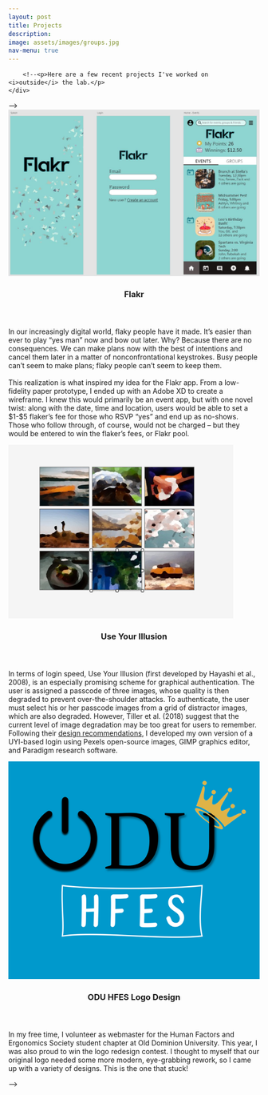 ```yaml
---
layout: post
title: Projects
description:
image: assets/images/groups.jpg
nav-menu: true
---
```



<!-- Main -->
<div id="main">

<!-- One -->
<!--<section id="one">
	<div class="inner">
		<!--<header class="major">
			<h2></h2>
		</header>-->
		<!--<p>Here are a few recent projects I've worked on <i>outside</i> the lab.</p>
	</div>
</section>-->

<!-- Two -->
<section id="two" class="spotlights">
	<section>
		<a href="generic.html" class="image">
				<img src="assets/images/Flickr.JPG" alt="" data-position="center center" />
		</a>
		<div class="content">
			<div class="inner">
				<header class="major">
					<h3>Flakr</h3>
				</header>
				<p>In our increasingly digital world, flaky people have it made. It’s easier than ever to play “yes man” now and bow out later. Why? Because there are no consequences. We can make plans now with the best of intentions and cancel them later in a matter of nonconfrontational keystrokes. Busy people can’t seem to make plans; flaky people can’t seem to keep them. <br><br> This realization is what inspired my idea for the Flakr app. From a low-fidelity paper prototype, I ended up with an Adobe XD to create a wireframe. I knew this would primarily be an event app, but with one novel twist: along with the date, time and location, users would be able to set a $1-$5 flaker’s fee for those who RSVP “yes” and end up as no-shows. Those who follow through, of course, would not be charged – but they would be entered to win the flaker’s fees, or Flakr pool.
</p>
				<!--<ul class="actions">
					<li><a href="generic.html" class="button">Learn more</a></li>
				</ul>-->
			</div>
		</div>
	</section>
	<section>
		<a href="generic.html" class="image">
			<img src="assets/images/UYI.png" alt="" data-position="top center" />
		</a>
		<div class="content">
			<div class="inner">
				<header class="major">
					<h3>Use Your Illusion</h3>
				</header>
				<p>In terms of login speed, Use Your Illusion (first developed by Hayashi et al., 2008), is an especially promising scheme for graphical authentication. The user is assigned a passcode of three images, whose quality is then degraded to prevent over-the-shoulder attacks. To authenticate, the user must select his or her passcode images from a grid of distractor images, which are also degraded. However, Tiller et al. (2018) suggest  that the current level of image degradation may be too great for users to remember. Following their <a href="https://link.springer.com/chapter/10.1007/978-3-319-94782-2_9">design recommendations</a>, I developed my own version of a UYI-based login using Pexels open-source images, GIMP graphics editor, and Paradigm research software.</p>
			</div>
		</div>
	</section>
	<section>
		<a href="generic.html" class="image">
			<img src="assets/images/hfes.png" alt="" data-position="25% 25%" />
		</a>
		<div class="content">
			<div class="inner">
				<header class="major">
					<h3>ODU HFES Logo Design</h3>
				</header>
				<p>In my free time, I volunteer as webmaster for the Human Factors and Ergonomics Society student chapter at Old Dominion University. This year, I was also proud to win the logo redesign contest. I thought to myself that our original logo needed some more modern, eye-grabbing rework, so I came up with a variety of designs. This is the one that stuck!</p>
			</div>
		</div>
	</section>
</section>

<!-- Three -->
<!--<section id="three">
	<div class="inner">
		<header class="major">
			<h2>Massa libero</h2>
		</header>
		<p>Nullam et orci eu lorem consequat tincidunt vivamus et sagittis libero. Mauris aliquet magna magna sed nunc rhoncus pharetra. Pellentesque condimentum sem. In efficitur ligula tate urna. Maecenas laoreet massa vel lacinia pellentesque lorem ipsum dolor. Nullam et orci eu lorem consequat tincidunt. Vivamus et sagittis libero. Mauris aliquet magna magna sed nunc rhoncus amet pharetra et feugiat tempus.</p>
		<ul class="actions">
			<li><a href="generic.html" class="button next">Get Started</a></li>
		</ul>
	</div>
</section>-->

</div>-->

